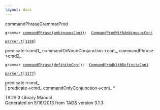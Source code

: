 ```yaml
---
layout: docs
---
```

<span class="title">commandPhrase</span><span class="type">GrammarProd</span>

`grammar `<span class="classExtLink">[`commandPhrase(ambiguousConj)`](../object/commandPhrase(ambiguousConj).html)</span>` :   `[`CommandProdWithAmbiguousConj`](../object/CommandProdWithAmbiguousConj.html)

[`parser.t`](../file/parser.t.html)`[`[`1188`](../source/parser.t.html#1188)`]`



predicate-\>cmd1\_ commandOrNounConjunction-\>conj\_
commandPhrase-\>cmd2\_  



`grammar `<span class="classExtLink">[`commandPhrase(definiteConj)`](../object/commandPhrase(definiteConj).html)</span>` :   `[`CommandProdWithDefiniteConj`](../object/CommandProdWithDefiniteConj.html)

[`parser.t`](../file/parser.t.html)`[`[`1177`](../source/parser.t.html#1177)`]`



predicate-\>cmd\_  
\| predicate-\>cmd\_ commandOnlyConjunction-\>conj\_ \*  





TADS 3 Library Manual  
Generated on 5/16/2013 from TADS version 3.1.3


